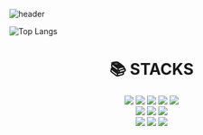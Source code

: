 ![header](https://capsule-render.vercel.app/api?type=venom&color=auto&height=300&section=header&text=Welcome%20&fontSize=90)




![Top Langs](https://github-readme-stats.vercel.app/api/top-langs/?username=hoyoung1359&layout=compact&theme=moltack)


 <!-- [![Solved.ac Profile](http://mazassumnida.wtf/api/generate_badge?boj=hoyoung3769)](https://solved.ac/) -->

<div align=center><h1>📚 STACKS</h1></div>

<div align=center> 
  <img src="https://img.shields.io/badge/java-007396?style=for-the-badge&logo=java&logoColor=white">
  <img src="https://img.shields.io/badge/C-#A8B9CC?style=for-the-badge&logo=c%2B%2B&logoColor=white">
  <img src="https://img.shields.io/badge/C#-00599C?style=for-the-badge&logo=c%2B%2B&logoColor=white">
  <img src="https://img.shields.io/badge/C++-00599C?style=for-the-badge&logo=c%2B%2B&logoColor=white">  
  <img src="https://img.shields.io/badge/python-3776AB?style=for-the-badge&logo=python&logoColor=white"> 
  <br>
  
  <img src="https://img.shields.io/badge/html5-E34F26?style=for-the-badge&logo=html5&logoColor=white"> 
  <img src="https://img.shields.io/badge/css-1572B6?style=for-the-badge&logo=css3&logoColor=white"> 
  <img src="https://img.shields.io/badge/javascript-F7DF1E?style=for-the-badge&logo=javascript&logoColor=black"> 
  <br>
  
  <img src="https://img.shields.io/badge/react-61DAFB?style=for-the-badge&logo=react&logoColor=black"> 
  <img src="https://img.shields.io/badge/vue.js-4FC08D?style=for-the-badge&logo=vue.js&logoColor=white"> 
  <img src="https://img.shields.io/badge/node.js-339933?style=for-the-badge&logo=Node.js&logoColor=white">
  <br>
</div>
